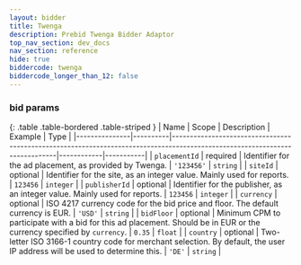 ```yaml
---
layout: bidder
title: Twenga
description: Prebid Twenga Bidder Adaptor
top_nav_section: dev_docs
nav_section: reference
hide: true
biddercode: twenga
biddercode_longer_than_12: false
---
```


### bid params

{: .table .table-bordered .table-striped }
| Name          | Scope    | Description                                                                                                                | Example    | Type      |
|---------------|----------|----------------------------------------------------------------------------------------------------------------------------|------------|-----------|
| `placementId` | required | Identifier for the ad placement, as provided by Twenga.                                                                    | `'123456'` | `string`  |
| `siteId`      | optional | Identifier for the site, as an integer value. Mainly used for reports.                                                     | `123456`   | `integer` |
| `publisherId` | optional | Identifier for the publisher, as an integer value. Mainly used for reports.                                                | `123456`   | `integer` |
| `currency`    | optional | ISO 4217 currency code for the bid price and floor. The default currency is EUR.                                           | `'USD'`    | `string`  |
| `bidFloor`    | optional | Minimum CPM to participate with a bid for this ad placement. Should be in EUR or the currency specified by `currency`.     | `0.35`     | `float`   |
| `country`     | optional | Two-letter ISO 3166-1 country code for merchant selection. By default, the user IP address will be used to determine this. | `'DE'`     | `string`  |
